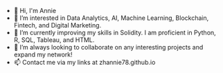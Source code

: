 - 👋 Hi, I'm Annie
- 👀 I’m interested in Data Analytics, AI, Machine Learning, Blockchain, Fintech, and Digital Marketing.
- 🌱 I’m currently improving my skills in Solidity. I am proficient in Python, R, SQL, Tableau, and HTML.
- 💞️ I’m always looking to collaborate on any interesting projects and expand my network!
- 📫 Contact me via my links at zhannie78.github.io

<!---
zhannie78/zhannie78 is a ✨ special ✨ repository because its `README.md` (this file) appears on your GitHub profile.
You can click the Preview link to take a look at your changes.
--->
